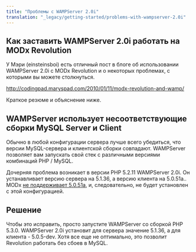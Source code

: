 ```yaml
---
title: "Проблемы с WAMPServer 2.0i"
translation: "_legacy/getting-started/problems-with-wampserver-2.0i"
---
```


## Как заставить WAMPServer 2.0i работать на MODx Revolution

У Мэри (einsteinsboi) есть отличный пост в блоге об использовании WAMPServer 2.0i с MODx Revolution и о некоторых проблемах, с которыми вы можете столкнуться.

<http://codingpad.maryspad.com/2010/01/11/modx-revolution-and-wamp/>

Краткое резюме и объяснение ниже.

## WAMPServer использует несоответствующие сборки MySQL Server и Client

Обычно в любой конфигурации сервера лучше всего убедиться, что версии MySQL-сервера и клиентской сборки совпадают. WAMPServer позволяет вам запускать свой стек с различными версиями комбинаций PHP / MySQL.

Дочерняя проблема возникает в версии PHP 5.2.11 WAMPServer 2.0i. Он устанавливает версию сервера на 5.1.36, а версию клиента на 5.0.51a.. MODx [не поддерживает 5.0.51a](getting-started/server-requirements/mysql-5.0.51-issues "MySQL 5.0.51 Проблемы"), и, следовательно, не будет установлен с этой конфигурацией.

## Решение

Чтобы это исправить, просто запустите WAMPServer со сборкой PHP 5.3.0. WAMPServer 2.0i установит для сервера значение 5.1.36, а для клиента - 5.0.5-dev. Хотя все еще не оптимально, это позволит Revolution работать без сбоев в MySQL.